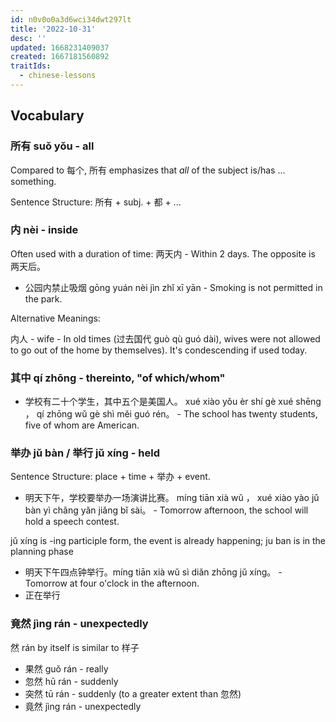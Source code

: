```yaml
---
id: n0v0o0a3d6wci34dwt297lt
title: '2022-10-31'
desc: ''
updated: 1668231409037
created: 1667181560892
traitIds:
  - chinese-lessons
---
```


## Vocabulary

### 所有 suǒ yǒu - all

Compared to  每个, 所有 emphasizes that _all_ of the subject is/has ... something.

Sentence Structure: 所有 + subj. + 都 + ...

### 内 nèi - inside

Often used with a duration of time: 两天内 - Within 2 days. The opposite is 两天后。

- 公园内禁止吸烟 gōng yuán nèi jìn zhǐ xī yān - Smoking is not permitted in the park.

Alternative Meanings:

内人 - wife - In old times (过去国代 guò qù guó dài), wives were not allowed to go out of the home by themselves). It's condescending if used today.

### 其中 qí zhōng - thereinto, "of which/whom"

- 学校有二十个学生，其中五个是美国人。 xué xiào yǒu èr shí gè xué shēng ， qí zhōng wǔ gè shì měi guó rén。 - The school has twenty students, five of whom are American.

### 举办 jǔ bàn / 举行 jǔ xíng - held

Sentence Structure: place + time + 举办 + event.
- 明天下午，学校要举办一场演讲比赛。 míng tiān xià wǔ ， xué xiào yào jǔ bàn yì chǎng yǎn jiǎng bǐ sài。 - Tomorrow afternoon, the school will hold a speech contest.

jǔ xíng is -ing participle form, the event is already happening; ju ban is in the planning phase

- 明天下午四点钟举行。míng tiān xià wǔ sì diǎn zhōng jǔ xíng。 - Tomorrow at four o'clock in the afternoon.
- 正在举行

### 竟然 jìng rán - unexpectedly

然 rán by itself is similar to 样子
- 果然 guǒ rán - really
- 忽然 hū rán - suddenly
- 突然 tū rán - suddenly (to a greater extent than 忽然)
- 竟然 jìng rán - unexpectedly
